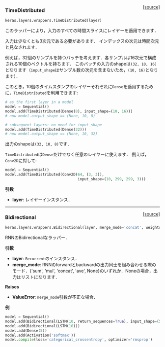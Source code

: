 <span style="float:right;">[[source]](https://github.com/keras-team/keras/blob/master/keras/layers/wrappers.py#L92)</span>
### TimeDistributed

```python
keras.layers.wrappers.TimeDistributed(layer)
```

このラッパーにより，入力のすべての時間スライスにレイヤーを適用できます．

入力は少なくとも3次元である必要があります．
インデックスの次元は時間次元と見なされます．

例えば，32個のサンプルを持つバッチを考えます．各サンプルは16次元で構成される10個のベクトルを持ちます．
このバッチの入力のshapeは`(32, 10, 16)`となります（`input_shape`はサンプル数の次元を含まないため，`(10, 16)`となります）．

このとき，10個のタイムスタンプのレイヤーそれぞれに`Dense`を適用するために，`TimeDistributed`を利用できます:

```python
# as the first layer in a model
model = Sequential()
model.add(TimeDistributed(Dense(8), input_shape=(10, 16)))
# now model.output_shape == (None, 10, 8)

# subsequent layers: no need for input_shape
model.add(TimeDistributed(Dense(32)))
# now model.output_shape == (None, 10, 32)
```

出力のshapeは`(32, 10, 8)`です．

`TimeDistributed`は`Dense`だけでなく任意のレイヤーに使えます．
例えば，`Conv2D`に対して:

```python
model = Sequential()
model.add(TimeDistributed(Conv2D(64, (3, 3)),
                                 input_shape=(10, 299, 299, 3)))
```

__引数__

- __layer__: レイヤーインスタンス．

----

<span style="float:right;">[[source]](https://github.com/keras-team/keras/blob/master/keras/layers/wrappers.py#L206)</span>
### Bidirectional

```python
keras.layers.wrappers.Bidirectional(layer, merge_mode='concat', weights=None)
```

RNNのBidirectionalなラッパー．

__引数__

- __layer__: `Recurrent`のインスタンス．
- __merge_mode__: RNNのforwardとbackwardの出力同士を組み合わせる際のモード．{'sum', 'mul', 'concat', 'ave', None}のいずれか．Noneの場合，出力はリストになります．

__Raises__

- __ValueError__: `merge_mode`引数が不正な場合．

__例__

```python
model = Sequential()
model.add(Bidirectional(LSTM(10, return_sequences=True), input_shape=(5, 10)))
model.add(Bidirectional(LSTM(10)))
model.add(Dense(5))
model.add(Activation('softmax'))
model.compile(loss='categorical_crossentropy', optimizer='rmsprop')
```
